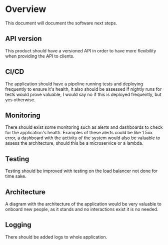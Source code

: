 # Overview

This document will document the software next steps.

## API version

This product should have a versioned API in order to have more flexibility when providing the API to clients.

## CI/CD

The application should have a pipeline running tests and deploying frequently to ensure it's health, it also should be assessed if nightly runs for tests would prove valuable, I would say no if this is deployed frequently, but yes otherwise.

## Monitoring

There should exist some monitoring such as alerts and dashboards to check for the application's health. Examples of these alerts could be like 1 5xx error, a dashboard with the activity of the system would also be valuable to assess the architecture, should this be a microservice or a lambda.

## Testing

Testing should be improved with testing on the load balancer not done for time sake.

## Architecture

A diagram with the architecture of the application would be very valuable to onboard new people, as it stands and no interactions exist it is no needed.

## Logging

There should be added logs to whole application.
